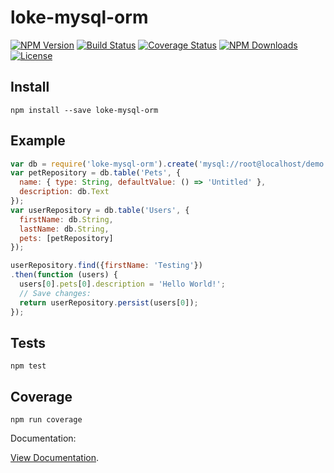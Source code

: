 # loke-mysql-orm

[![NPM Version](https://img.shields.io/npm/v/loke-mysql-orm.svg)](https://www.npmjs.com/package/loke-mysql-orm)
[![Build Status](https://img.shields.io/travis/LOKE/loke-mysql-orm/master.svg)](https://travis-ci.org/LOKE/loke-mysql-orm)
[![Coverage Status](https://img.shields.io/coveralls/LOKE/loke-mysql-orm/master.svg)](https://coveralls.io/r/LOKE/loke-mysql-orm?branch=master)
[![NPM Downloads](https://img.shields.io/npm/dm/loke-mysql-orm.svg)](https://www.npmjs.com/package/loke-mysql-orm)
[![License](https://img.shields.io/npm/l/loke-mysql-orm.svg)](https://www.npmjs.com/package/loke-mysql-orm)

## Install

`npm install --save loke-mysql-orm`

## Example

```js
var db = require('loke-mysql-orm').create('mysql://root@localhost/demo');
var petRepository = db.table('Pets', {
  name: { type: String, defaultValue: () => 'Untitled' },
  description: db.Text
});
var userRepository = db.table('Users', {
  firstName: db.String,
  lastName: db.String,
  pets: [petRepository]
});

userRepository.find({firstName: 'Testing'})
.then(function (users) {
  users[0].pets[0].description = 'Hello World!';
  // Save changes:
  return userRepository.persist(users[0]);
});
```

## Tests

`npm test`

## Coverage

`npm run coverage`

Documentation:

[View Documentation](http://loke.github.io/mysql-orm).

